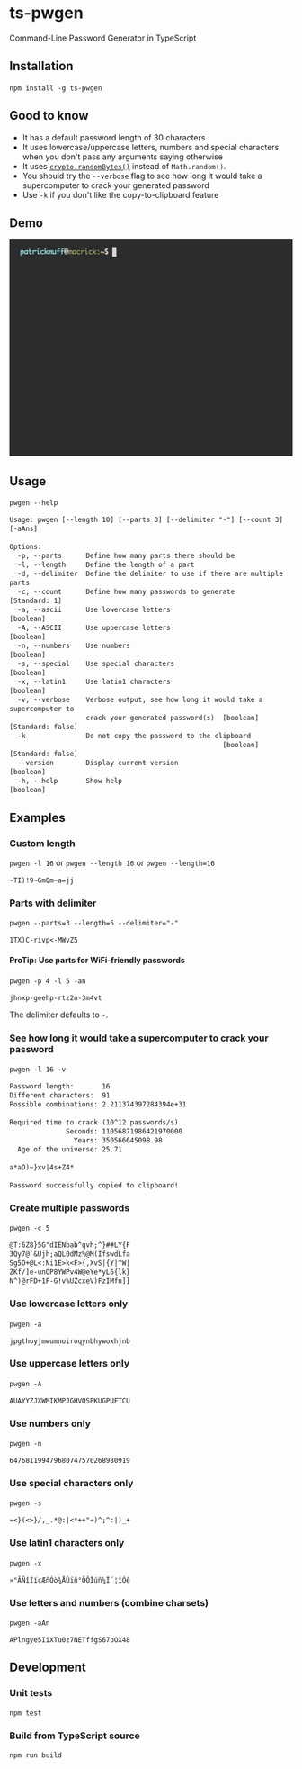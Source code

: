# ts-pwgen
Command-Line Password Generator in TypeScript

## Installation
```
npm install -g ts-pwgen
```

## Good to know
* It has a default password length of 30 characters
* It uses lowercase/uppercase letters, numbers and special characters when you don't pass any arguments saying otherwise
* It uses [`crypto.randomBytes()`](https://nodejs.org/api/crypto.html#crypto_crypto_randombytes_size_callback) instead of `Math.random()`.
* You should try the `--verbose` flag to see how long it would take a supercomputer to crack your generated password
* Use `-k` if you don't like the copy-to-clipboard feature

## Demo
![demo video](pwgendemo.gif)

## Usage
```
pwgen --help
```

```
Usage: pwgen [--length 10] [--parts 3] [--delimiter "-"] [--count 3] [-aAns]

Options:
  -p, --parts      Define how many parts there should be
  -l, --length     Define the length of a part
  -d, --delimiter  Define the delimiter to use if there are multiple parts
  -c, --count      Define how many passwords to generate           [Standard: 1]
  -a, --ascii      Use lowercase letters                               [boolean]
  -A, --ASCII      Use uppercase letters                               [boolean]
  -n, --numbers    Use numbers                                         [boolean]
  -s, --special    Use special characters                              [boolean]
  -x, --latin1     Use latin1 characters                               [boolean]
  -v, --verbose    Verbose output, see how long it would take a supercomputer to
                   crack your generated password(s)  [boolean] [Standard: false]
  -k               Do not copy the password to the clipboard
                                                     [boolean] [Standard: false]
  --version        Display current version                             [boolean]
  -h, --help       Show help                                           [boolean]
```

## Examples
### Custom length
`pwgen -l 16` or `pwgen --length 16` or `pwgen --length=16`
```
-TI)!9~GmQm~a=jj
```

### Parts with delimiter
`pwgen --parts=3 --length=5 --delimiter="-"`
```
1TX)C-rivp<-MWvZ5
```

#### ProTip: Use parts for WiFi-friendly passwords
`pwgen -p 4 -l 5 -an`
```
jhnxp-geehp-rtz2n-3m4vt
```
The delimiter defaults to `-`.

### See how long it would take a supercomputer to crack your password
`pwgen -l 16 -v`
```
Password length:       16
Different characters:  91
Possible combinations: 2.211374397284394e+31

Required time to crack (10^12 passwords/s)
              Seconds: 11056871986421970000
                Years: 350566645098.98
  Age of the universe: 25.71

a*aO)~}xv|4s+Z4*

Password successfully copied to clipboard!
```

### Create multiple passwords
`pwgen -c 5`
```
@T:6Z8}5G"dIENbab^qvh;^}##LY{F
3Qy7@`&Ujh;aQL0dMz%@M(IfswdLfa
Sg5O+@L<:Ni1E>k<F>{,XvS|{Y|^W|
ZKf/]e-unOP8YWPv4W@eYe*yL6{lk}
N^)@rFD+1F-G!v%UZcxeV)FzIMfn]]
```

### Use lowercase letters only
`pwgen -a`
```
jpgthoyjmwumnoiroqynbhywoxhjnb
```

### Use uppercase letters only
`pwgen -A`
```
AUAYYZJXWMIKMPJGHVQSPKUGPUFTCU
```

### Use numbers only
`pwgen -n`
```
647681199479680747570268980919
```

### Use special characters only
`pwgen -s`
```
=<}(<>}/,_.*@:|<*++"=)^;^:|)_+
```

### Use latin1 characters only
`pwgen -x`
```
»°ÃÑîÍí¢ÆñÓò¾ÅÚïñ°ÕÔÏúñ¼Ï´¦îÓê
```

### Use letters and numbers (combine charsets)
`pwgen -aAn`
```
APlngye5IiXTu0z7NETffgS67bOX48
```

## Development
### Unit tests
```
npm test
```

### Build from TypeScript source
```
npm run build
```
